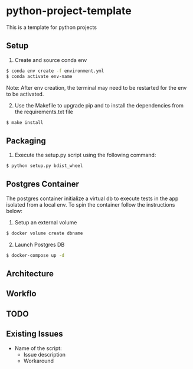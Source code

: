 # python-project-template
This is a template for python projects


## Setup
1. Create and source conda env
```bash
$ conda env create -f environment.yml
$ conda activate env-name
```
Note: After env creation, the terminal may need to be restarted for the env to be activated.

2. Use the Makefile to upgrade pip and to install the dependencies from the requirements.txt file
```bash
$ make install
```

## Packaging
1. Execute the setup.py script using the following command:
```bash
$ python setup.py bdist_wheel
```

## Postgres Container
The postgres container initialize a virtual db to execute tests in the app isolated from a local env.
To spin the container follow the instructions below:

1. Setup an external volume
```bash
$ docker volume create dbname
```

2. Launch Postgres DB
```bash 
$ docker-compose up -d
```

## Architecture


## Workflo


## TODO


## Existing Issues
* Name of the script:
    * Issue description
    * Workaround
